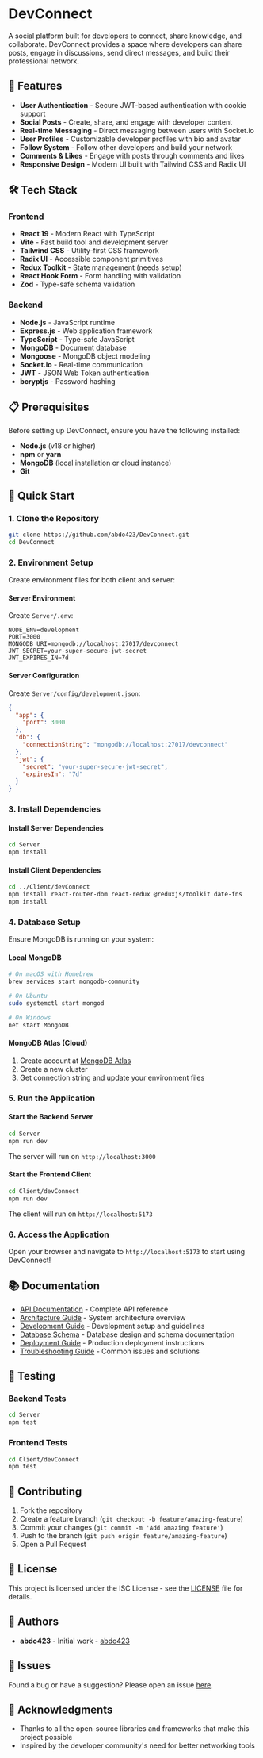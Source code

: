 # DevConnect

A social platform built for developers to connect, share knowledge, and collaborate. DevConnect provides a space where developers can share posts, engage in discussions, send direct messages, and build their professional network.

## 🚀 Features

- **User Authentication** - Secure JWT-based authentication with cookie support
- **Social Posts** - Create, share, and engage with developer content
- **Real-time Messaging** - Direct messaging between users with Socket.io
- **User Profiles** - Customizable developer profiles with bio and avatar
- **Follow System** - Follow other developers and build your network
- **Comments & Likes** - Engage with posts through comments and likes
- **Responsive Design** - Modern UI built with Tailwind CSS and Radix UI

## 🛠️ Tech Stack

### Frontend
- **React 19** - Modern React with TypeScript
- **Vite** - Fast build tool and development server
- **Tailwind CSS** - Utility-first CSS framework
- **Radix UI** - Accessible component primitives
- **Redux Toolkit** - State management (needs setup)
- **React Hook Form** - Form handling with validation
- **Zod** - Type-safe schema validation

### Backend
- **Node.js** - JavaScript runtime
- **Express.js** - Web application framework
- **TypeScript** - Type-safe JavaScript
- **MongoDB** - Document database
- **Mongoose** - MongoDB object modeling
- **Socket.io** - Real-time communication
- **JWT** - JSON Web Token authentication
- **bcryptjs** - Password hashing

## 📋 Prerequisites

Before setting up DevConnect, ensure you have the following installed:

- **Node.js** (v18 or higher)
- **npm** or **yarn**
- **MongoDB** (local installation or cloud instance)
- **Git**

## 🚀 Quick Start

### 1. Clone the Repository

```bash
git clone https://github.com/abdo423/DevConnect.git
cd DevConnect
```

### 2. Environment Setup

Create environment files for both client and server:

#### Server Environment
Create `Server/.env`:
```env
NODE_ENV=development
PORT=3000
MONGODB_URI=mongodb://localhost:27017/devconnect
JWT_SECRET=your-super-secure-jwt-secret
JWT_EXPIRES_IN=7d
```

#### Server Configuration
Create `Server/config/development.json`:
```json
{
  "app": {
    "port": 3000
  },
  "db": {
    "connectionString": "mongodb://localhost:27017/devconnect"
  },
  "jwt": {
    "secret": "your-super-secure-jwt-secret",
    "expiresIn": "7d"
  }
}
```

### 3. Install Dependencies

#### Install Server Dependencies
```bash
cd Server
npm install
```

#### Install Client Dependencies  
```bash
cd ../Client/devConnect
npm install react-router-dom react-redux @reduxjs/toolkit date-fns
npm install
```

### 4. Database Setup

Ensure MongoDB is running on your system:

#### Local MongoDB
```bash
# On macOS with Homebrew
brew services start mongodb-community

# On Ubuntu
sudo systemctl start mongod

# On Windows
net start MongoDB
```

#### MongoDB Atlas (Cloud)
1. Create account at [MongoDB Atlas](https://www.mongodb.com/cloud/atlas)
2. Create a new cluster
3. Get connection string and update your environment files

### 5. Run the Application

#### Start the Backend Server
```bash
cd Server
npm run dev
```
The server will run on `http://localhost:3000`

#### Start the Frontend Client
```bash
cd Client/devConnect
npm run dev
```
The client will run on `http://localhost:5173`

### 6. Access the Application

Open your browser and navigate to `http://localhost:5173` to start using DevConnect!

## 📚 Documentation

- [API Documentation](./docs/API.md) - Complete API reference
- [Architecture Guide](./docs/ARCHITECTURE.md) - System architecture overview  
- [Development Guide](./docs/DEVELOPMENT.md) - Development setup and guidelines
- [Database Schema](./docs/DATABASE.md) - Database design and schema documentation
- [Deployment Guide](./docs/DEPLOYMENT.md) - Production deployment instructions
- [Troubleshooting Guide](./docs/TROUBLESHOOTING.md) - Common issues and solutions

## 🧪 Testing

### Backend Tests
```bash
cd Server
npm test
```

### Frontend Tests  
```bash
cd Client/devConnect
npm test
```

## 🤝 Contributing

1. Fork the repository
2. Create a feature branch (`git checkout -b feature/amazing-feature`)
3. Commit your changes (`git commit -m 'Add amazing feature'`)
4. Push to the branch (`git push origin feature/amazing-feature`)
5. Open a Pull Request

## 📝 License

This project is licensed under the ISC License - see the [LICENSE](LICENSE) file for details.

## 👥 Authors

- **abdo423** - Initial work - [abdo423](https://github.com/abdo423)

## 🐛 Issues

Found a bug or have a suggestion? Please open an issue [here](https://github.com/abdo423/DevConnect/issues).

## 🙏 Acknowledgments

- Thanks to all the open-source libraries and frameworks that make this project possible
- Inspired by the developer community's need for better networking tools
